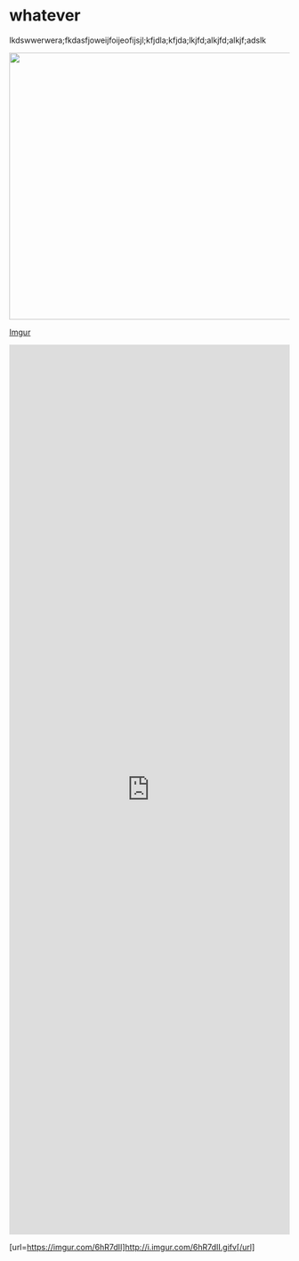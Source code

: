 # whatever

lkdswwerwera;fkdasfjoweijfoijeofijsjl;kfjdla;kfjda;lkjfd;alkjfd;alkjf;adslk

<img src="https://i.imgur.com/6hR7dII.gifv" width="640" height="480">

[Imgur](https://i.imgur.com/6hR7dII.gifv)

<iframe class="imgur-embed" width="100%" height="1600" frameborder="0" src="https://i.imgur.com/6hR7dII.gifv#embed"></iframe>

[url=https://imgur.com/6hR7dII]http://i.imgur.com/6hR7dII.gifv[/url]
